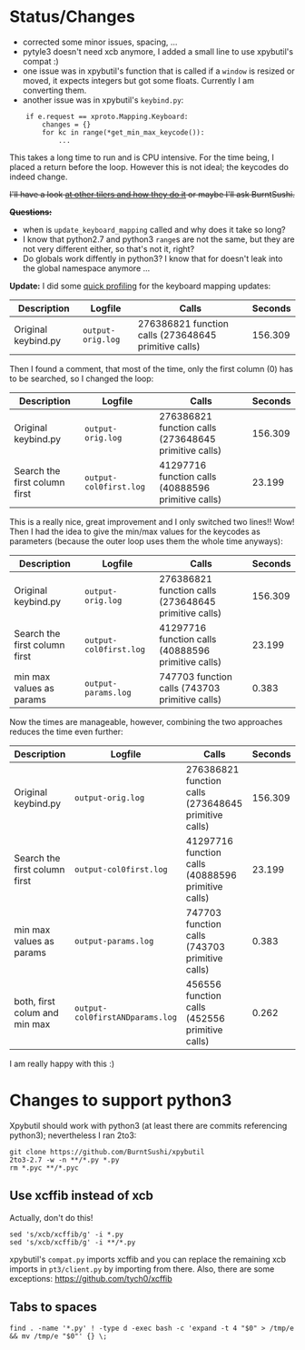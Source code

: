 # Status/Changes

 - corrected some minor issues, spacing, …
 - pytyle3 doesn't need xcb anymore, I added a small line to use xpybutil's compat :)
 - one issue was in xpybutil's function that is called if a ``window`` is resized or moved, it expects integers but got some floats. Currently I am converting them.
 - another issue was in xpybutil's ``keybind.py``:

```
    if e.request == xproto.Mapping.Keyboard:
        changes = {}
        for kc in range(*get_min_max_keycode()):
            ...
```

This takes a long time to run and is CPU intensive. For the time being, I placed a return before the loop. However this is not ideal; the keycodes do indeed change.

~~I'll have a look [at other tilers and how they do it](https://github.com/qtile/qtile/blob/f6710b159b7b98925fbba8edfb169896433bedd3/libqtile/backend/x11/xcbq.py#L819) or maybe I'll ask BurntSushi.~~

~~**Questions:**~~

 - when is ``update_keyboard_mapping`` called and why does it take so long?
 - I know that python2.7 and python3 ``range``s are not the same, but they are not very different either, so that's not it, right?
 - Do globals work diffently in python3? I know that for doesn't leak into the global namespace anymore …


**Update:** I did some [quick profiling](https://github.com/inktrap/xpybutil/tree/master/profile) for the keyboard mapping updates:

| Description | Logfile | Calls | Seconds |
| --- | --- | --- | --- |
| Original keybind.py | ``output-orig.log`` | 276386821 function calls (273648645 primitive calls) | 156.309 |

Then I found a comment, that most of the time, only the first column (0) has to be searched, so I changed the loop:


| Description | Logfile | Calls | Seconds |
| --- | --- | --- | --- |
| Original keybind.py | ``output-orig.log`` | 276386821 function calls (273648645 primitive calls) | 156.309 |
| Search the first column first | ``output-col0first.log`` | 41297716 function calls (40888596 primitive calls) | 23.199 |


This is a really nice, great improvement and I only switched two lines!! Wow!
Then I had the idea to give the min/max values for the keycodes as parameters (because the outer loop uses them the whole time anyways):

| Description | Logfile | Calls | Seconds |
| --- | --- | --- | --- |
| Original keybind.py | ``output-orig.log`` | 276386821 function calls (273648645 primitive calls) | 156.309 |
| Search the first column first | ``output-col0first.log`` | 41297716 function calls (40888596 primitive calls) | 23.199 |
| min max values as params | ``output-params.log`` | 747703 function calls (743703 primitive calls) | 0.383 |

Now the times are manageable, however, combining the two approaches reduces the time even further:

| Description | Logfile | Calls | Seconds |
| --- | --- | --- | --- |
| Original keybind.py | ``output-orig.log`` | 276386821 function calls (273648645 primitive calls) | 156.309 |
| Search the first column first | ``output-col0first.log`` | 41297716 function calls (40888596 primitive calls) | 23.199 |
| min max values as params | ``output-params.log`` | 747703 function calls (743703 primitive calls) | 0.383 |
| both, first colum and min max | ``output-col0firstANDparams.log`` | 456556 function calls (452556 primitive calls) | 0.262 |


I am really happy with this :)


# Changes to support python3

Xpybutil should work with python3 (at least there are commits referencing python3);
nevertheless I ran 2to3:

```
git clone https://github.com/BurntSushi/xpybutil
2to3-2.7 -w -n **/*.py *.py
rm *.pyc **/*.pyc
```


## Use xcffib instead of xcb

Actually, don't do this!

~~~
sed 's/xcb/xcffib/g' -i *.py
sed 's/xcb/xcffib/g' -i **/*.py
~~~

xpybutil's ``compat.py`` imports xcffib and you can replace the remaining xcb imports in ``pt3/client.py`` by importing from there. Also, there are some exceptions: <https://github.com/tych0/xcffib>


## Tabs to spaces

```
find . -name '*.py' ! -type d -exec bash -c 'expand -t 4 "$0" > /tmp/e && mv /tmp/e "$0"' {} \;
```


